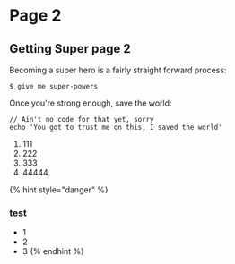 # Page 2

## Getting Super page 2

Becoming a super hero is a fairly straight forward process:

```text
$ give me super-powers
```

Once you're strong enough, save the world:

```text
// Ain't no code for that yet, sorry
echo 'You got to trust me on this, I saved the world'
```

1. 111
2. 222
3. 333
4. 44444

{% hint style="danger" %}
### test

* 1
* 2
* 3
{% endhint %}


